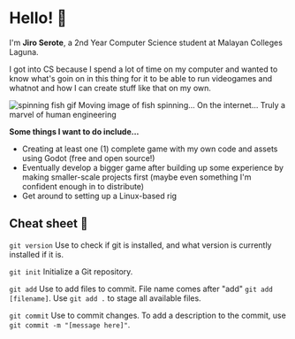 # Hello! 👋
I'm **Jiro Serote**, a 2nd Year Computer Science student at Malayan Colleges Laguna.

I got into CS because I spend a lot of time on my computer and wanted to know what's goin on in this thing for it to be able to run videogames and whatnot and how I can create stuff like that on my own.

![spinning fish gif](https://media1.tenor.com/m/Jiiemy3hCrAAAAAd/fish.gif)
Moving image of fish spinning...  On the internet... Truly a marvel of human engineering

**Some things I want to do include...**
- Creating at least one (1) complete game with my own code and assets using Godot (free and open source!)
- Eventually develop a bigger game after building up some experience by making smaller-scale projects first (maybe even something I'm confident enough in to distribute)
- Get around to setting up a Linux-based rig

## Cheat sheet 📄
`git version`
Use to check if git is installed, and what version is currently installed if it is.

`git init`
Initialize a Git repository.

`git add`
Use to add files to commit. File name comes after "add" `git add [filename]`. Use `git add .` to stage all available files.

`git commit`
Use to commit changes. To add a description to the commit, use `git commit -m "[message here]"`.
